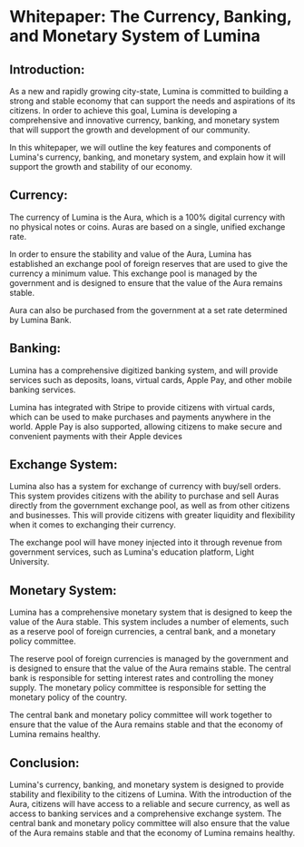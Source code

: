 # Whitepaper: The Currency, Banking, and Monetary System of Lumina

## Introduction:

As a new and rapidly growing city-state, Lumina is committed to building a strong and stable economy that can support the needs and aspirations of its citizens. In order to achieve this goal, Lumina is developing a comprehensive and innovative currency, banking, and monetary system that will support the growth and development of our community.

In this whitepaper, we will outline the key features and components of Lumina's currency, banking, and monetary system, and explain how it will support the growth and stability of our economy.

## Currency:

The currency of Lumina is the Aura, which is a 100% digital currency with no physical notes or coins. Auras are based on a single, unified exchange rate.

In order to ensure the stability and value of the Aura, Lumina has established an exchange pool of foreign reserves that are used to give the currency a minimum value. This exchange pool is managed by the government and is designed to ensure that the value of the Aura remains stable.

Aura can also be purchased from the government at a set rate determined by Lumina Bank.

## Banking:

Lumina has a comprehensive digitized banking system, and will provide services such as deposits, loans, virtual cards, Apple Pay, and other mobile banking services.

Lumina has integrated with Stripe to provide citizens with virtual cards, which can be used to make purchases and payments anywhere in the world. Apple Pay is also supported, allowing citizens to make secure and convenient payments with their Apple devices

## Exchange System:

Lumina also has a system for exchange of currency with buy/sell orders. This system provides citizens with the ability to purchase and sell Auras directly from the government exchange pool, as well as from other citizens and businesses. This will provide citizens with greater liquidity and flexibility when it comes to exchanging their currency.

The exchange pool will have money injected into it through revenue from government services, such as Lumina's education platform, Light University.


## Monetary System:

Lumina has a comprehensive monetary system that is designed to keep the value of the Aura stable. This system includes a number of elements, such as a reserve pool of foreign currencies, a central bank, and a monetary policy committee.

The reserve pool of foreign currencies is managed by the government and is designed to ensure that the value of the Aura remains stable. The central bank is responsible for setting interest rates and controlling the money supply. The monetary policy committee is responsible for setting the monetary policy of the country.

The central bank and monetary policy committee will work together to ensure that the value of the Aura remains stable and that the economy of Lumina remains healthy. 

## Conclusion:

Lumina's currency, banking, and monetary system is designed to provide stability and flexibility to the citizens of Lumina. With the introduction of the Aura, citizens will have access to a reliable and secure currency, as well as access to banking services and a comprehensive exchange system. The central bank and monetary policy committee will also ensure that the value of the Aura remains stable and that the economy of Lumina remains healthy.
